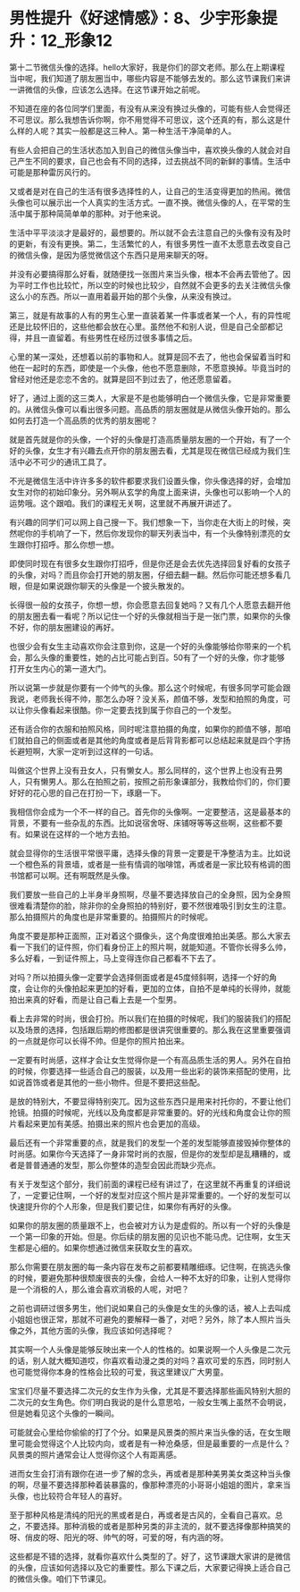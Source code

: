 # 男性提升《好逑情感》：8、少宇形象提升：12_形象12

第十二节微信头像的选择。hello大家好，我是你们的邵文老师。那么在上期课程当中呢，我们知道了朋友圈当中，哪些内容是不能够去发的。那么这节课我们来讲一讲微信的头像，应该怎么选择。在这节课开始之前呢。

不知道在座的各位同学们里面，有没有从来没有换过头像的，可能有些人会觉得还不可思议。那么我想告诉你啊，你不用觉得不可思议，这个还真的有，那么这是什么样的人呢？其实一般都是这三种人。第一种生活干净简单的人。

有些人会把自己的生活状态加入到自己的微信头像当中，喜欢换头像的人就会对自己产生不同的要求，自己也会有不同的选择，过去挑战不同的新鲜的事情。生活中可能是那种雷厉风行的。

又或者是对在自己的生活有很多选择性的人，让自己的生活变得更加的热闹。微信头像也可以展示出一个人真实的生活方式。一直不换。微信头像的人，在平常的生活中属于那种简简单单的那种。对于他来说。

生活中平平淡淡才是最好的，最想要的。所以就不会去注意自己的头像有没有及时的更新，有没有更换。第二，生活繁忙的人，有很多男性一直不太愿意去改变自己的微信头像，是因为感觉微信这个东西只是用来聊天的呀。

并没有必要搞得那么好看，就随便找一张图片来当头像，根本不会再去管他了。因为平时工作也比较忙，所以空的时候也比较少，自然就不会更多的去关注微信头像这么小的东西。所以一直用着最开始的那个头像，从来没有换过。

第三，就是有故事的人有的男生心里一直装着某一件事或者某一个人，有的异性呢还是比较怀旧的，这些他都会放在心里。虽然他不和别人说，但是自己全部都记得，并且一直留着。有些男性在经历过很多事情之后。

心里的某一深处，还想着以前的事物和人。就算是回不去了，他也会保留着当时和他在一起时的东西，即使是一个头像，他也不愿意删除，不愿意换掉。毕竟当时的曾经对他还是恋恋不舍的。就算是回不到过去了，他还愿意留着。

好了，通过上面的这三类人，大家是不是也能够明白一个微信头像，它是非常重要的。从微信头像可以看出很多问题。高品质的朋友圈就是从微信头像开始的。那么如何去打造一个高品质的优秀的朋友圈呢？

就是首先就是你的头像，一个好的头像是打造高质量朋友圈的一个开始，有了一个好的头像，女生才有兴趣去点开你的朋友圈去看，尤其是现在微信已经成为我们生活中必不可少的通讯工具了。

不光是微信生活中许许多多的软件都要求我们设置头像，你头像选择的好，会增加女生对你的初始印象分。另外啊从玄学的角度上面来讲，头像也可以影响一个人的运势哦。这个跟咱。我们的课程无关啊，这里就不再展开讲述了。

有兴趣的同学们可以网上自己搜一下。我们想象一下，当你走在大街上的时候，突然呢你的手机响了一下，然后你发现你的聊天列表当中，有一个头像特别漂亮的女生跟你打招呼。那么你想一想。

即使同时现在有很多女生跟你打招呼，但是你还是会去优先选择回复好看的女孩子的头像，对吗？而且你会打开她的朋友圈，仔细去翻一翻。然后你可能还想多看几眼，但是如果说跟你聊天的头像是一个披头散发的。

长得很一般的女孩子，你想一想，你会愿意去回复她吗？又有几个人愿意去翻开他的朋友圈去看一看呢？所以记住一个好的头像就相当于是一张门票，如果你的头像不好，你的朋友圈建设的再好。

也很少会有女生主动喜欢你会注意到你，这是一个好的头像能够给你带来的一个机会，那么头像的重要性，她的占比可能占到百。50有了一个好的头像，你才能够打开女生内心的第一道大门。

所以说第一步就是你要有一个帅气的头像。那么这个时候呢，有很多同学可能会跟我说，老师我长得不帅，那怎么办呀？没关系，颜值不够，发型和拍照的角度，可以让你头像看起来很酷。你一定要去找到属于你自己的一个发型。

还有适合你的衣服和拍照风格，同时呢注意拍摄的角度，如果你的颜值不够，那咱们就拍自己的侧面或者是其他的角度或者是后背背影都可以总结起来就是四个字扬长避短啊，大家一定听到过这样的一句话。

叫做这个世界上没有丑女人，只有懒女人。那么同样的，这个世界上也没有丑男人，只有懒男人。那么在拍照之前，按照之前形象课部分，我教给你们的，你们要好好的花心思的自己在打扮一下，琢磨一下。

我相信你会成为一个不一样的自己。首先你的头像啊。一定要整洁，这是最基本的背景，不要有一些杂乱的东西。比如说宿舍呀、床铺呀等等这些啊，这些都不要有。如果说在这样的一个地方去拍。

就会显得你的生活很平常很平庸，选择头像的背景一定要是干净整洁为主。比如说一个橙色系的背景墙，或者是一些有情调的咖啡馆，再或者是一家比较有格调的图书馆都可以啊。还有啊既然是头像。

我们要放一些自己的上半身半身照啊，尽量不要选择放自己的全身照，因为全身照很难看清楚你的脸，除非你的全身照拍的特别好，要不然很难吸引到女生的注意。那么拍摄照片的角度也是非常重要的。拍摄照片的时候呢。

角度不要是那种正面照，正对着这个摄像头，这个角度很难拍出美感。那么大家去看一下我们的证件照，你们看身份正上的照片啊，就能知道。不管你长得多么帅，多么好看，一到证件照上，马上变得连你自己都看不下去了。

对吗？所以拍摄头像一定要学会选择侧面或者是45度倾斜啊，选择一个好的角度，会让你的头像拍起来更加的好看，更加的立体，自拍不是单纯的长得帅，就能拍出来真的好看，而是让自己看上去是一个型男。

看上去非常的时尚，很会打扮。所以我们在拍摄的时候呢，我们的服装我们的搭配以及场景的选择，包括跟后期的修图都是很讲究很重要的。那么我在这里重要强调的一点就是你可以长得不帅。但是你的照片拍出来。

一定要有时尚感，这样才会让女生觉得你是一个有高品质生活的男人。另外在自拍的时候，你要选择一些适合自己的服装，以及用一些出彩的装饰来搭配的使用，比如说首饰或者是其他的一些小物件。但是不要把这些配。

是放的特别大，不要显得特别突兀。因为这些东西只是用来衬托你的，不要让他们抢镜。拍摄的时候呢，光线以及角度都是非常重要的。好的光线和角度会让你的照片看起来更加有美感。拍摄出来的照片也会更加的高级。

最后还有一个非常重要的点，就是我们的发型一个差的发型能够直接毁掉你整体的时尚感。如果你今天选择了一身非常时尚的衣服，但是你的发型却是乱糟糟的，或者是普普通通的发型，那么你整体的造型会因此而缺少亮点。

有关于发型这个部分，我们前面的课程已经有讲过了，在这里就不再重复的详细说了，一定要记住啊，一个好的发型对应这个照片是非常重要的。一个好的发型可以快速提升你的个人形象，但是我们要记住，如果你有再好的头像。

如果你的朋友圈的质量跟不上，也会被对方认为是虚假的。所以有一个好的头像是一个第一印象的开始。但是。你后续的朋友圈的见识也不能马虎。记住啊，女生天生都是心细的。如果你想通过微信来获取女生的喜欢。

那么你需要在朋友圈的每一条内容在发布之前都要精雕细琢。记住啊，在挑选头像的时候，要避免那种很颓废很丧的头像，会给人一种不太好的印象，让别人觉得你是一个消极的人，那么谁会喜欢消极的人呢，对吧？

之前也调研过很多男生，他们说如果自己的头像是女生的头像的话，被人上去叫成小姐姐也很正常，那就不可避免的要解释一番了，对吧？另外，除了本人照片当头像之外，其他方面的头像，我应该如何选择呢？

其实啊一个人头像是能够反映出来一个人的性格的。如果说啊一个人头像是二次元的话，别人就大概知道哎，你喜欢看动漫之类的对吗？喜欢可爱的东西，同时别人也可能觉得你本身的性格会比较的可爱，我这里建议广大男童。

宝宝们尽量不要选择二次元的女生作为头像，尤其是不要选择那些画风特别大胆的二次元的女生角色。你们明白我说的是什么意思哈，一般女生嘴上虽然不会明说，但是她看见这个头像的一瞬间。

可能就会心里给你偷偷的打了个分。如果是风景类的照片来当头像的话，在女生眼里可能会觉得这个人比较内向，或者是有一种沧桑感，但是最重要的一点是什么？风景类的照片通常会让人觉得你这个人有距离感。

进而女生会打消有跟你在进一步了解的念头，再或者是那种美男美女类这种当头像的啊，尽量不要选择那种着装暴露的，像那种漂亮的小哥哥小姐姐的图片，拿来当头像，也比较符合年轻人的喜好。

至于那种风格是清纯的阳光的黑或者是白，再或者是古风的，全看自己喜欢。总之，不要选择。那种消极的或者是那种另类的非主流的，就不要选择像那种搞笑的呀、俏皮的呀、阳光的呀、帅气的呀，可爱的呀，有内涵的呀。

这些都是不错的选择，就看你喜欢什么类型的了。好了，这节课跟大家讲的是微信的头像，应该如何选择以及它的重要性。那么下课之后，大家要记得换上适合自己的微信头像。咱们下节课见。

